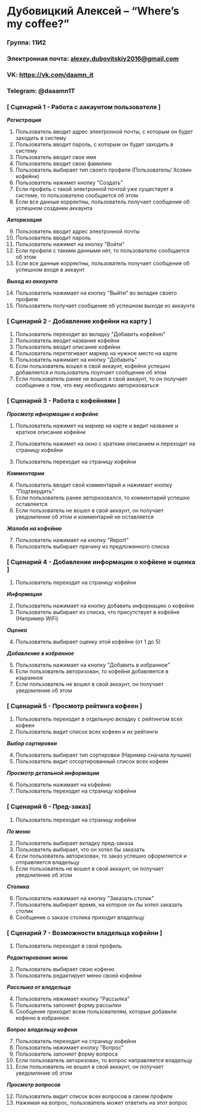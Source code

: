 # Дубовицкий Алексей – “Where’s my coffee?”

### Группа: 11И2
### Электронная почта: alexey.dubovitskiy2016@gmail.com
### VK: https://vk.com/daamn_it
### Telegram: @daaamn1T


### [ Сценарий 1 - Работа с аакаунтом пользователя ]

***Регистрация***

1. Пользователь вводит адрес электронной почты, с которым он будет заходить в систему
2. Пользователь вводит пароль, с которым он будет заходить в систему
3. Пользователь вводит свое имя
4. Пользователь вводит свою фамилию
5. Пользователь выбирает тип своего профиля (Пользователь/ Хозяин кофейни)
6. Пользователь нажимет кнопку "Создать"
7. Если профиль с такой электронной почтой уже существует в системе, то пользователю сообщается об этом
8. Если все данные корректны, пользователь получает сообщение об успешном создании аккаунта

***Авторизация***

9. Пользователь вводит адрес электронной почты
10. Пользователь вводит пароль
11. Пользователь нажимет на кнопку "Войти"
12. Если профиля с такими данными нет, то пользователю сообщается об этом
13. Если все данные корректны, пользователь получает сообщение об успешном входе в аккаунт

***Выход из аккаунта***

14. Пользователь нажимает на кнопку "Выйти" во вкладке своего профиля
16. Пользователь получает сообщение об успешном выходе из аккаунта


### [ Сценарий 2 - Добавление кофейни на карту ]

1. Пользователь переходит во вкладку "Добавить кофейню"
2. Пользователь вводит название кофейни
3. Пользователь вводит описание кофейни
4. Пользователь перетягивает маркер на нужное место на карте
5. Пользователь нажимает на кнопку "Добавить"
6. Если пользователь вошел в свой аккаунт, кофейня успешно добавляется и пользователь поулчает сообщение об этом
7. Если пользователь ранее не вошел в свой аккаунт, то он получает сообщение о том, что ему необходимо авторизоваться


### [ Сценарий 3 - Работа с кофейнями ]

***Просмотр ифнормации о кофейне***

1. Пользователь нажимет на маркер на карте и видит название и краткое описание кофейни
2. Пользователь нажимет на окно с кратким описанием и переходит на страницу кофейни

3. Пользователь переходит на страницу кофейни

***Комментарии***

4. Пользователь вводит свой комментарий и нажимает кнопку "Подтвердить"
5. Если пользователь ранее авторизовался, то комментарий успешно оставляется
6. Если пользователь не вошел в свой аккаунт, он получает уведомление об этом и комментарий не оставляется

***Жалоба на кофейню***

7. Пользователь нажимает на кнопку "Report"
9. Пользователь выбирает причину из предложенного списка


### [ Сценарий 4 - Добавление информации о кофйене и оценка ]

1. Пользователь переходит на страницу кофейни

***Информация***

2. Пользователь нажимает на кнопку добавить информацию о кофейне
3. Пользователь выбирает из списка, что присутствует в кофейне (Например WiFi)

***Оценка***

4. Пользователь выбирает оценку этой кофейни (от 1 до 5)

***Добавление в избранное***

5. Пользователь нажимает на кнопку "Добавить в избранное"
6. Если пользователь авторизован, то кофейня добавляется в изьранное
7. Если пользователь не вошел в свой аккаунт, он получает уведомление об этом

### [ Сценарий 5 - Просмотр рейтинга кофеен ]

1. Пользователь переходит в отдельную вкладку с рейтингом всех кофеен
2. Пользователь видит список всех кофеен и их рейтинги

***Выбор сортировки***

4. Пользователь выбирает тип сортировки (Наример сначала лучшие)
5. Пользователь видит отсортированный список всех кофеен

***Просмотр детальной информации***

6. Пользователь нажимает на кофейню
7. Пользователь переходит на страницу кофейни


### [ Сценарий 6 - Пред-заказ]

1. Пользователь переходит на страницу кофейни

***По меню***

2. Пользователь выбирает вкладку пред-заказа
3. Пользователь выбирает, что он хотел бы заказать
4. Если пользователь авторизован, то заказ успешно оформляется и отправляется владельцу
5. Если пользователь не вошел в свой аккаунт, он получает уведомление об этом

***Столика***

6. Пользователь нажимает на кнопку "Заказать столик"
7. Пользователь выбирает время, на которое он бы хотел заказать столик
8. Сообщение о заказе столика приходит владельцу


### [ Сценарий 7 - Возможности владельца кофейни ]

1. Пользователь переходит в свой профиль

***Редактирование меню***

2. Пользователь выбирает свою кофеню
3. Пользователь редактирует меню своей кофейни

***Расслыка от владельца***

4. Пользователь нвжимает кнопку "Рассылка"
5. Пользователь запоняет форму рассылки
6. Сообщение приходит всем пользователям, которые добавили кофеню в избранное

***Вопрос владельцу кофени***

7. Пользователь переходит на страницу кофейни
8. Пользователь нвжимает кнопку "Вопрос"
9. Пользователь запоняет форму вопроса
10. Если пользователь авторизован, то вопрос направляется владельцу
11. Если пользователь не вошел в свой аккаунт, он получает уведомление об этом

***Просмотр вопросов***

12. Пользователь видит список всех вопросов в своем профиле
13. Нажимая на вопрос, пользователь может ответить на этот вопрос
